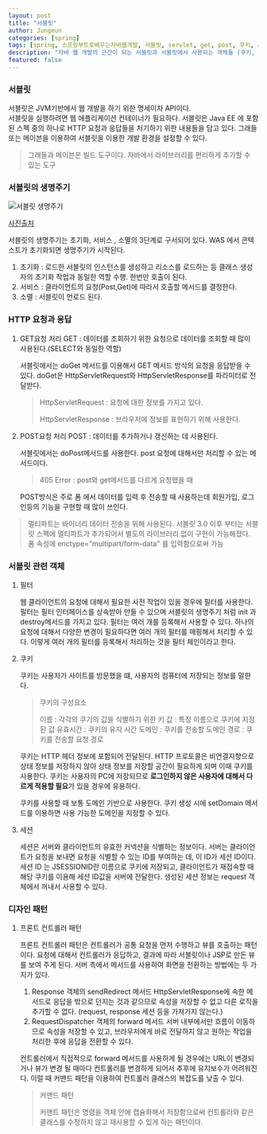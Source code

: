 ```yaml
---
layout: post
title: "서블릿"
author: Jungeun
categories: [spring]
tags: [spring, 스프링부트로배우는자바웹개발, 서블릿, servlet, get, post, 쿠키, 세션]
description: "자바 웹 개발의 근간이 되는 서블릿과 서블릿에서 사용되는 객체들 (쿠키, 세션)에 대한 설명"
featured: false
---
```


### 서블릿

서블릿은 JVM기반에서 웹 개발을 하기 위한 명세이자 API이다.  
서블릿을 실행하려면 웹 애플리케이션 컨테이너가 필요하다.
서블릿은 Java EE 에 포함된 스펙 중의 하나로 HTTP 요청과 응답들을 처기하기 위한 내용들을 담고 있다. 
그래들또는 메이븐을 이용하여 서블릿을 이용한 개발 환경을 설정할 수 있다.

> 그래들과 메이븐은 빌드 도구이다. 자바에서 라이브러리를 편리하게 추가할 수 있는 도구

### 서블릿의 생명주기

![서블릿 생명주기](https://lh3.googleusercontent.com/proxy/ptBBUn4Xd0GAb8ELAS-NGyU-7rE-Rp_O3I6josoUhFslJZW4J0M6OT_uq4dyDD_lhJRoh8lyybxFsGFNvj3xnQseZi_vj8K_RkU2e4PYkIOVH9IIPS9PTb7nKKnvXXfEJbmkuMuIsM0)

[사진출처](https://m.blog.naver.com/PostView.nhn?blogId=xxsicxx&logNo=90031595478&proxyReferer=https:%2F%2Fwww.google.com%2F)

서블릿의 생명주기는 초기화, 서비스 , 소멸의 3단계로 구서되어 있다. WAS 에서 콘텍스트가 초기화되면 생명주기가 시작된다. 

1. 초기화 : 로드한 서블릿의 인스턴스를 생성하고 리소스를 로드하는 등 클래스 생성자의 초기화 작업과 동일한 역할 수행. 한번만 호출이 된다.
2. 서비스 : 클라이언트의 요청(Post,Get)에 따라서 호출할 메서드를 결정한다.
3. 소멸 :  서블릿이 언로드 된다. 

### HTTP 요청과 응답

1. GET요청 처리
   GET : 데이터를 조회하기 위한 요청으로 데이터를 조회할 때 많이 사용된다.(SELECT와 동일한 역할)

   서블릿에서는 doGet 메서드를 이용해서 GET 메서드 방식의 요청을 응답받을 수 있다. doGet은 HttpServletRequest와 HttpServletResponse를 파라미터로 전달받다.

   > HttpServletRequest : 요청에 대한 정보를 가지고 있다.
   >
   > HttpServletResponse : 브라우저에 정보를 표현하기 위해 사용한다.

2. POST요청 처리
   POST : 데이터를 추가하거나 갱신하는 데 사용된다. 

   서블릿에서는 doPost메서드를 사용한다. post 요청에 대해서만 처리할 수 있는 메서드이다. 

   > 405 Error : post와 get메서드를 다르게 요청했을 때

   POST방식은 주로 폼 에서 데이터를 입력 후 전송할 때 사용하는데 회원가입, 로그인등의 기능을 구현할 때 많이 쓰인다. 

> 멀티파트는 바이너리 데이터 전송을 위해 사용된다. 서블릿 3.0 이후 부터는 서블릿 스펙에 멀티파트가 추가되어서 별도의 라이브러리 없이 구현이 가능해졌다.  폼 속성에 enctype="multipart/form-data" 를 입력함으로써 가능

### 서블릿 관련 객체

1. 필터

   웹 클라이언트의 요청에 대해서 필요한 사전 작업이 있을 경우에 필터를 사용한다.
   필터는 필터 인터페이스를 상속받아 만들 수 있으며 서블릿의 생명주기 처럼 init 과 destroy메서드를 가지고 있다. 
   필터는 여러 개를 등록해서 사용할 수 있다. 하나의 요청에 대해서 다양한 변경이 필요하다면 여러 개의 필터를 매핑해서 처리할 수 있다. 이렇게 여러 개의 필터를 등록해서 처리하는 것을 필터 체인이라고 한다.

2. 쿠키

   쿠키는 사용자가 사이트를 방문했을 떄, 사용자의 컴퓨터에 저장되는 정보를 말한다. 

   > 쿠키의 구성요소
   >
   > 이름 : 각각의 쿠기의 값을 식별하기 위한 키
   > 값 : 특정 이름으로 쿠키에 지정된 값
   > 유효시간 : 쿠키의 유지 시간
   > 도메인 : 쿠키를 전송할 도메인
   > 경로 : 쿠키를 전송할 요청 경로

   쿠키는 HTTP 헤더 정보에 포함되어 전달된다. HTTP 프로토콜은 비연결지향으로 상태 정보를 저장하지 않아 상태 정보를 저장할 공간이 필요하게 되며 이때 쿠키를 사용한다. 쿠키는 사용자의 PC에 저장되므로 **로그인하지 않은 사용자에 대해서 다르게 적용할 필요**가 있을 경우에 유용하다.

   쿠키를 사용할 때 보통 도메인 기반으로 사용한다. 쿠키 생성 시에 setDomain 메서드를 이용하면 사용 가능한 도메인을 지정할 수 있다.

3. 세션

   세션은 서버와 클라이언트의 유효한 커넥션을 식별하는 정보이다. 서버는 클라이언트가 요청을 보내면 요청을 식별할 수 있는 ID를 부여하는 데, 이 ID가 세션 ID이다. 세션 ID 는 JSESSIONID란 이름으로 쿠키에 저장되고, 클라이언트가 재접속할 때 해당 쿠키를 이용해 세션 ID값을 서버에 전달한다.
   생성된 세션 정보는 request 객체에서 꺼내서 사용할 수 있다.

### 디자인 패턴

1. 프론트 컨트롤러 패턴

   프론트 컨트롤러 패턴은 컨트롤러가 공통 요청을 먼저 수행하고 뷰를 호출하는 패턴이다. 요청에 대해서 컨트롤러가 응답하고, 결과에 따라 서블릿이나 JSP로 만든 뷰를 보여 주게 된다. 서버 측에서 메서드를 사용하여 화면을 전환하는 방법에는 두 가지가 있다.

   1. Response 객체의 sendRedirect 메서드
      HttpServletResponse에 속한 메서드로 응답을 밖으로 던지는 것과 같으므로 속성을 저장할 수 없고 다른 로직을 추가할 수 없다. (request, response 세션 등을 가져가지 않는다.)
   2. RequestDispatcher 객체의 forward 메서드
      서버 내부에서만 흐름이 이동하므로 속성을 저장할 수 있고, 브라우저에게 바로 전달하지 않고 원하는 작업을 처리한 후에 응답을 전환할 수 있다.

   컨트롤러에서 직접적으로 forward 메서드를 사용하게 될 경우에는 URL이 변경되거나 뷰가 변경 될 때마다 컨트롤러를 변경하게 되어서 추후에 유지보수가 어려워진다. 이럴 때 커맨드 패턴을 이용하여 컨트롤러 클래스의 복잡도를 낮출 수 있다.

   >  커맨드 패턴
   >
   > 커맨트 패턴은 명령을 객체 안에 캡슐화해서 저장함으로써 컨트롤러와 같은 클래스를 수정하지 않고 재사용할 수 있게 하는 패턴이다.

   